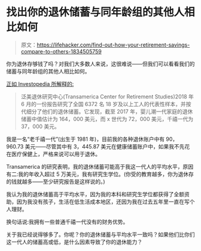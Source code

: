 # 找出你的退休储蓄与同年龄组的其他人相比如何

> 原文：<https://lifehacker.com/find-out-how-your-retirement-savings-compare-to-others-1834505759>

你为退休存够钱了吗？对我们大多数人来说，这很难说——但我们可以看看我们的储蓄与同年龄组的其他人相比如何。



[正如 Investopedia 所解释的:](https://www.investopedia.com/ask/answers/101215/what-size-average-retirement-nest-egg.asp)

> 泛美退休研究中心(Transamerica Center for Retirement Studies)2018 年 6 月的一份报告研究了全国 6372 名 18 岁及以上工人的代表性样本，并按代细分了他们的退休储蓄。它发现，截至 2017 年，婴儿潮一代家庭的退休储蓄中值估计为 164，000 美元，而 x 世代为 72，000 美元，千禧一代为 37，000 美元。

我是一名“老千禧一代”(出生于 1981 年)，目前我的各种退休账户中有 90，960.73 美元——尽管其中有 3，445.87 美元在健康储蓄账户中，如果我不先花在医疗保健上，严格来说可以用于退休。

Transamerica 的研究表明，我的退休储蓄可能高于我这一代人的平均水平，原因有二:我的年收入超过 5 万美元，我有研究生学位。(你受的教育越多，你为退休存的钱就越多——至少研究报告是这样说的。)

我认为我的退休储蓄高于平均水平，因为我的本科和研究生学位都获得了全额资助，因为我没有孩子，生活在低生活成本地区，还因为我在过去五年里一直在写个人理财。

换句话说:我拥有一些普通千禧一代没有的财务优势。

关于我已经说得够多了。你呢？你的退休储蓄与平均水平一致吗？如果他们比你们这一代人的储蓄高或低，是什么因素导致了你的退休能力？
